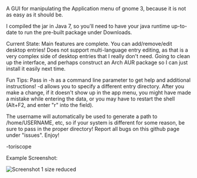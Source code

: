 A GUI for manipulating the Application menu of gnome 3, because it is not as easy as it should be.

I compiled the jar in Java 7, so you'll need to have your java runtime up-to-date to run the pre-built package under Downloads.

Current State:
Main features are complete. You can add/remove/edit desktop entries! Does not support multi-language entry editing, as that is a very complex side of desktop entries that I really don't need.
Going to clean up the interface, and perhaps construct an Arch AUR package so I can just install it easily next time.

Fun Tips:
Pass in -h as a command line parameter to get help and additional instructions! 
-d allows you to specify a different entry directory.
After you make a change, if it doesn't show up in the app menu, you might have made a mistake while entering the data, or you may have to restart the shell (Alt+F2, and enter "r" into the field).

The username will automatically be used to generate a path to /home/USERNAME, etc, so if your system is different for some reason, be sure to pass in the proper directory!
Report all bugs on this github page under "issues". Enjoy!

-toriscope

Example Screenshot:

![Screenshot 1 size reduced](http://www.prism.gatech.edu/~efruchter3/gme1.png)
